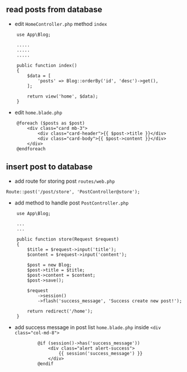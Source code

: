 ## read posts from database
- edit `HomeController.php` method `index`

```
    use App\Blog;

    .....
    .....
    .....

    public function index()
    {
        $data = [
            'posts' => Blog::orderBy('id', 'desc')->get(),
        ];

        return view('home', $data);
    }
```

- edit `home.blade.php`
```
    @foreach ($posts as $post)
        <div class="card mb-3">
            <div class="card-header">{{ $post->title }}</div>
            <div class="card-body">{{ $post->content }}</div>
        </div>
    @endforeach
```

## insert post to database
- add route for storing post `routes/web.php`

`Route::post('/post/store', 'PostController@store');`

- add method to handle post `PostController.php`

```
    use App\Blog;

    ...
    ...

    public function store(Request $request)
    {
        $title = $request->input('title');
        $content = $request->input('content');

        $post = new Blog;
        $post->title = $title;
        $post->content = $content;
        $post->save();

        $request
            ->session()
            ->flash('success_message', 'Success create new post!');

        return redirect('/home');
    }
```

- add success message in post list `home.blade.php` inside `<div class="col-md-8">`

```
            @if (session()->has('success_message'))
                <div class="alert alert-success">
                    {{ session('success_message') }}
                </div>
            @endif

```

